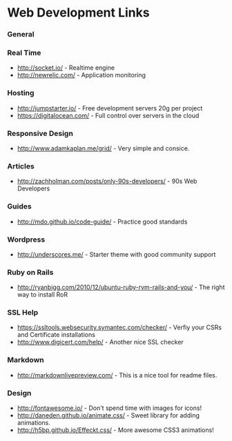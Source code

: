 Web Development Links
============
### General

### Real Time
- http://socket.io/ - Realtime engine
- http://newrelic.com/ - Application monitoring

### Hosting
- http://jumpstarter.io/ - Free development servers 20g per project
- https://digitalocean.com/ - Full control over servers in the cloud

### Responsive Design
 - http://www.adamkaplan.me/grid/ - Very simple and consice.

### Articles
- http://zachholman.com/posts/only-90s-developers/ - 90s Web Developers

### Guides
- http://mdo.github.io/code-guide/ - Practice good standards

### Wordpress
- http://underscores.me/ - Starter theme with good community support

### Ruby on Rails
- http://ryanbigg.com/2010/12/ubuntu-ruby-rvm-rails-and-you/ - The right way to install RoR

### SSL Help
- https://ssltools.websecurity.symantec.com/checker/ - Verfiy your CSRs and Certificate installations
- http://www.digicert.com/help/ - Another nice SSL checker

### Markdown
- http://markdownlivepreview.com/ - This is a nice tool for readme files.

### Design
- http://fontawesome.io/ - Don't spend time with images for icons!
- http://daneden.github.io/animate.css/ - Sweet library for adding animations.
- http://h5bp.github.io/Effeckt.css/ - More awesome CSS3 animations!

